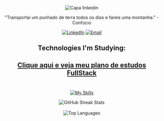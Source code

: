 
<!--
**luruanx/luruanx** is a ✨ _special_ ✨ repository because its `README.md` (this file) appears on your GitHub profile.

Here are some ideas to get you started:

- 🔭 I’m currently working on ...
- 🌱 I’m currently learning ...
- 👯 I’m looking to collaborate on ...
- 🤔 I’m looking for help with ...
- 💬 Ask me about ...
- 📫 How to reach me: ...
- 😄 Pronouns: ...
- ⚡ Fun fact: ...
-->


<div align="center">
  
![Capa linkedin](https://github.com/user-attachments/assets/4f2aafa0-a2dd-4f9a-8b21-30dcddb4c7b1)



<p align="center">
<!--   <img src="https://cdnb.artstation.com/p/assets/images/images/048/282/733/original/exceptrea-gamerroom-1-revisioned-0.gif" width="600" alt="Gamer Room">  -->
</p>

"Transportai um punhado de terra todos os dias e fareis uma montanha." - Confúcio

[![LinkedIn](https://img.shields.io/badge/LinkedIn-%230077B5.svg?logo=linkedin&logoColor=white)](https://www.linkedin.com/in/luaanriichard/) [![Email](https://img.shields.io/badge/Email-%230077B5.svg?logo=Gmail&logoColor=white)](mailto:richard_10luan@hotmail.com) 

## Technologies I'm Studying:  
## [Clique aqui e veja meu plano de estudos FullStack](https://github.com/luruanx/Estudos-Full-Stack) <br><br>
<div style="display: inline_block">
  
  [![My Skills](https://skillicons.dev/icons?i=js,react,bootstrap,html,css,python,mysql,php,figma,pr)](https://skillicons.dev)
</div>

![GitHub Streak Stats](https://github-readme-streak-stats.herokuapp.com/?user=luruanx&theme=blue_navy&hide_border=false)
<br> <br>
![Top Languages](https://github-readme-stats.vercel.app/api/top-langs/?username=luruanx&theme=blue_navy&hide_border=false&include_all_commits=false&count_private=false&layout=compact)
